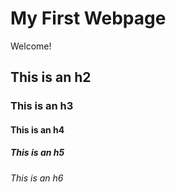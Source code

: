 # My First Webpage
Welcome!

## This is an h2

### This is an h3

#### This is an h4

##### This is an h5

###### This is an h6

